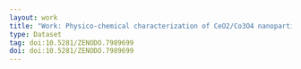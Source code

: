 ```yaml
---
layout: work
title: "Work: Physico-chemical characterization of CeO2/Co3O4 nanoparticles by XPS / HAXPES / SEM"
type: Dataset
tag: doi:10.5281/ZENODO.7989699
doi: doi:10.5281/ZENODO.7989699
---
```

